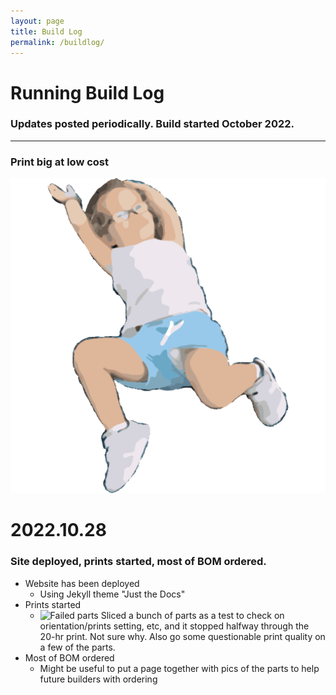 ```yaml
---
layout: page
title: Build Log
permalink: /buildlog/
---
```




# [](#header-1) Running Build Log
### Updates posted periodically. Build started October 2022.

* * *

### Print big at low cost
![Image](/assets/images/small-image.png)

# [](#header-4) 2022.10.28
### Site deployed, prints started, most of BOM ordered.

- Website has been deployed
    - Using Jekyll theme "Just the Docs"
- Prints started
    - ![Failed parts](/assets/images/parts.png)
      Sliced a bunch of parts as a test to check on orientation/prints setting, etc, and it stopped halfway through the 20-hr print. Not sure why. Also go some questionable print quality on a few of the parts. 
- Most of BOM ordered
    - Might be useful to put a page together with pics of the parts to help future builders with ordering